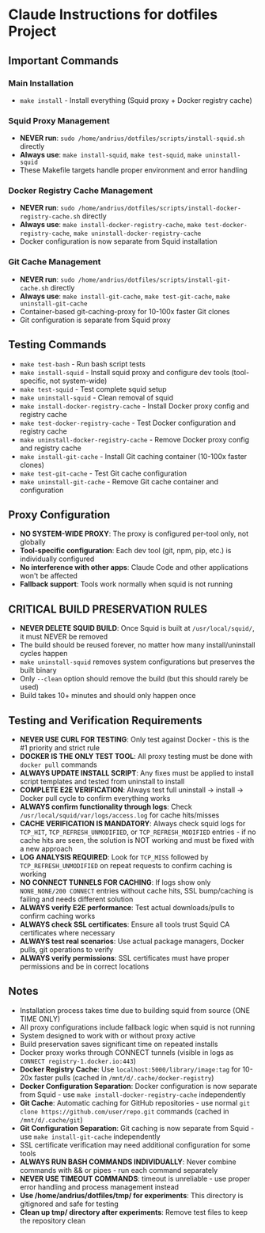 # Claude Instructions for dotfiles Project

## Important Commands

### Main Installation
- `make install` - Install everything (Squid proxy + Docker registry cache)

### Squid Proxy Management
- **NEVER run**: `sudo /home/andrius/dotfiles/scripts/install-squid.sh` directly
- **Always use**: `make install-squid`, `make test-squid`, `make uninstall-squid`
- These Makefile targets handle proper environment and error handling

### Docker Registry Cache Management
- **NEVER run**: `sudo /home/andrius/dotfiles/scripts/install-docker-registry-cache.sh` directly
- **Always use**: `make install-docker-registry-cache`, `make test-docker-registry-cache`, `make uninstall-docker-registry-cache`
- Docker configuration is now separate from Squid installation

### Git Cache Management
- **NEVER run**: `sudo /home/andrius/dotfiles/scripts/install-git-cache.sh` directly
- **Always use**: `make install-git-cache`, `make test-git-cache`, `make uninstall-git-cache`
- Container-based git-caching-proxy for 10-100x faster Git clones
- Git configuration is separate from Squid proxy

## Testing Commands
- `make test-bash` - Run bash script tests
- `make install-squid` - Install squid proxy and configure dev tools (tool-specific, not system-wide)
- `make test-squid` - Test complete squid setup
- `make uninstall-squid` - Clean removal of squid
- `make install-docker-registry-cache` - Install Docker proxy config and registry cache
- `make test-docker-registry-cache` - Test Docker configuration and registry cache
- `make uninstall-docker-registry-cache` - Remove Docker proxy config and registry cache
- `make install-git-cache` - Install Git caching container (10-100x faster clones)
- `make test-git-cache` - Test Git cache configuration  
- `make uninstall-git-cache` - Remove Git cache container and configuration

## Proxy Configuration
- **NO SYSTEM-WIDE PROXY**: The proxy is configured per-tool only, not globally
- **Tool-specific configuration**: Each dev tool (git, npm, pip, etc.) is individually configured
- **No interference with other apps**: Claude Code and other applications won't be affected
- **Fallback support**: Tools work normally when squid is not running

## CRITICAL BUILD PRESERVATION RULES
- **NEVER DELETE SQUID BUILD**: Once Squid is built at `/usr/local/squid/`, it must NEVER be removed
- The build should be reused forever, no matter how many install/uninstall cycles happen
- `make uninstall-squid` removes system configurations but preserves the built binary
- Only `--clean` option should remove the build (but this should rarely be used)
- Build takes 10+ minutes and should only happen once

## Testing and Verification Requirements
- **NEVER USE CURL FOR TESTING**: Only test against Docker - this is the #1 priority and strict rule
- **DOCKER IS THE ONLY TEST TOOL**: All proxy testing must be done with `docker pull` commands
- **ALWAYS UPDATE INSTALL SCRIPT**: Any fixes must be applied to install script templates and tested from uninstall to install
- **COMPLETE E2E VERIFICATION**: Always test full uninstall -> install -> Docker pull cycle to confirm everything works
- **ALWAYS confirm functionality through logs**: Check `/usr/local/squid/var/logs/access.log` for cache hits/misses
- **CACHE VERIFICATION IS MANDATORY**: Always check squid logs for `TCP_HIT`, `TCP_REFRESH_UNMODIFIED`, or `TCP_REFRESH_MODIFIED` entries - if no cache hits are seen, the solution is NOT working and must be fixed with a new approach
- **LOG ANALYSIS REQUIRED**: Look for `TCP_MISS` followed by `TCP_REFRESH_UNMODIFIED` on repeat requests to confirm caching is working
- **NO CONNECT TUNNELS FOR CACHING**: If logs show only `NONE_NONE/200 CONNECT` entries without cache hits, SSL bump/caching is failing and needs different solution
- **ALWAYS verify E2E performance**: Test actual downloads/pulls to confirm caching works  
- **ALWAYS check SSL certificates**: Ensure all tools trust Squid CA certificates where necessary
- **ALWAYS test real scenarios**: Use actual package managers, Docker pulls, git operations to verify
- **ALWAYS verify permissions**: SSL certificates must have proper permissions and be in correct locations

## Notes
- Installation process takes time due to building squid from source (ONE TIME ONLY)
- All proxy configurations include fallback logic when squid is not running
- System designed to work with or without proxy active
- Build preservation saves significant time on repeated installs
- Docker proxy works through CONNECT tunnels (visible in logs as `CONNECT registry-1.docker.io:443`)
- **Docker Registry Cache**: Use `localhost:5000/library/image:tag` for 10-20x faster pulls (cached in `/mnt/d/.cache/docker-registry`)
- **Docker Configuration Separation**: Docker configuration is now separate from Squid - use `make install-docker-registry-cache` independently
- **Git Cache**: Automatic caching for GitHub repositories - use normal `git clone https://github.com/user/repo.git` commands (cached in `/mnt/d/.cache/git`)
- **Git Configuration Separation**: Git caching is now separate from Squid - use `make install-git-cache` independently
- SSL certificate verification may need additional configuration for some tools
- **ALWAYS RUN BASH COMMANDS INDIVIDUALLY**: Never combine commands with && or pipes - run each command separately
- **NEVER USE TIMEOUT COMMANDS**: timeout is unreliable - use proper error handling and process management instead
- **Use /home/andrius/dotfiles/tmp/ for experiments**: This directory is gitignored and safe for testing
- **Clean up tmp/ directory after experiments**: Remove test files to keep the repository clean